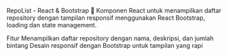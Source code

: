 
RepoList - React & Bootstrap
🚀 Komponen React untuk menampilkan daftar repository dengan tampilan responsif menggunakan React Bootstrap, loading dan state management.

Fitur
Menampilkan daftar repository dengan nama, deskripsi, dan jumlah bintang 
Desain responsif dengan Bootstrap untuk tampilan yang rapi

